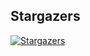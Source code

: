 ## Stargazers

[![Stargazers](https://starchart.cc/stacksjs/bun-queue.svg?variant=adaptive)](https://starchart.cc/stacksjs/bun-queue)
